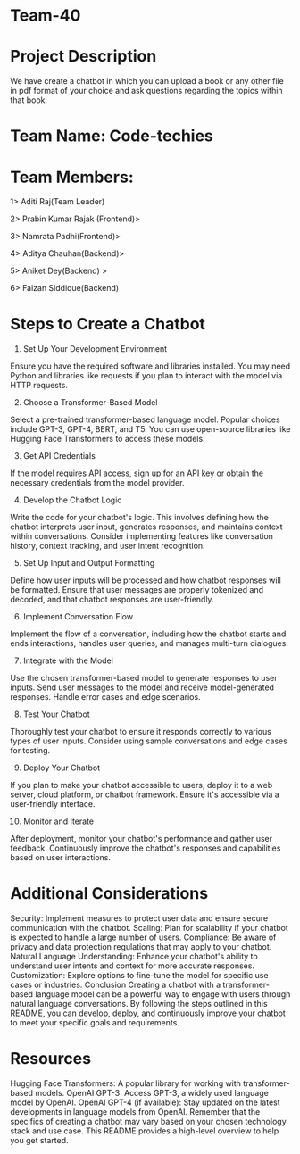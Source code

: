 # Team-40

# Project Description

We have create a chatbot in which you can upload a book or any other file in pdf format of your choice and ask questions regarding the topics within that book.

# Team Name: Code-techies

# Team Members:

<p>1> Aditi Raj(Team Leader)</p>
<p>2> Prabin Kumar Rajak (Frontend)></p>
<p>3> Namrata Padhi(Frontend)></p>
<p>4> Aditya Chauhan(Backend)></p>
<p>5> Aniket Dey(Backend) ></p>
<p>6> Faizan Siddique(Backend)</p>

# Steps to Create a Chatbot

1. Set Up Your Development Environment

Ensure you have the required software and libraries installed. You may need Python and libraries like requests if you plan to interact with the model via HTTP requests.

2. Choose a Transformer-Based Model

Select a pre-trained transformer-based language model. Popular choices include GPT-3, GPT-4, BERT, and T5. You can use open-source libraries like Hugging Face Transformers to access these models.

3. Get API Credentials

If the model requires API access, sign up for an API key or obtain the necessary credentials from the model provider.

4. Develop the Chatbot Logic

Write the code for your chatbot's logic. This involves defining how the chatbot interprets user input, generates responses, and maintains context within conversations. Consider implementing features like conversation history, context tracking, and user intent recognition.

5. Set Up Input and Output Formatting

Define how user inputs will be processed and how chatbot responses will be formatted. Ensure that user messages are properly tokenized and decoded, and that chatbot responses are user-friendly.

6. Implement Conversation Flow

Implement the flow of a conversation, including how the chatbot starts and ends interactions, handles user queries, and manages multi-turn dialogues.

7. Integrate with the Model

Use the chosen transformer-based model to generate responses to user inputs. Send user messages to the model and receive model-generated responses. Handle error cases and edge scenarios.

8. Test Your Chatbot

Thoroughly test your chatbot to ensure it responds correctly to various types of user inputs. Consider using sample conversations and edge cases for testing.

9. Deploy Your Chatbot

If you plan to make your chatbot accessible to users, deploy it to a web server, cloud platform, or chatbot framework. Ensure it's accessible via a user-friendly interface.

10. Monitor and Iterate

After deployment, monitor your chatbot's performance and gather user feedback. Continuously improve the chatbot's responses and capabilities based on user interactions.

# Additional Considerations

Security: Implement measures to protect user data and ensure secure communication with the chatbot.
Scaling: Plan for scalability if your chatbot is expected to handle a large number of users.
Compliance: Be aware of privacy and data protection regulations that may apply to your chatbot.
Natural Language Understanding: Enhance your chatbot's ability to understand user intents and context for more accurate responses.
Customization: Explore options to fine-tune the model for specific use cases or industries.
Conclusion
Creating a chatbot with a transformer-based language model can be a powerful way to engage with users through natural language conversations. By following the steps outlined in this README, you can develop, deploy, and continuously improve your chatbot to meet your specific goals and requirements.

# Resources
Hugging Face Transformers: A popular library for working with transformer-based models.
OpenAI GPT-3: Access GPT-3, a widely used language model by OpenAI.
OpenAI GPT-4 (if available): Stay updated on the latest developments in language models from OpenAI.
Remember that the specifics of creating a chatbot may vary based on your chosen technology stack and use case. This README provides a high-level overview to help you get started.




